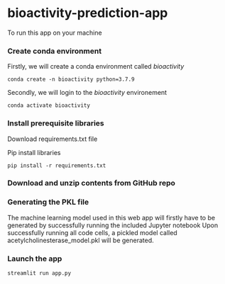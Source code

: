 # bioactivity-prediction-app


To run this app on your machine

### Create conda environment
Firstly, we will create a conda environment called *bioactivity*
```
conda create -n bioactivity python=3.7.9
```
Secondly, we will login to the *bioactivity* environement
```
conda activate bioactivity
```
### Install prerequisite libraries

Download requirements.txt file


Pip install libraries
```
pip install -r requirements.txt
```

###  Download and unzip contents from GitHub repo


### Generating the PKL file

The machine learning model used in this web app will firstly have to be generated by successfully running the included Jupyter notebook  Upon successfully running all code cells, a pickled model called acetylcholinesterase_model.pkl will be generated.

###  Launch the app

```
streamlit run app.py
```
